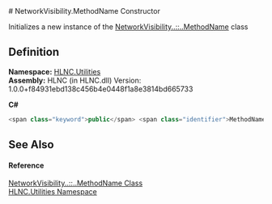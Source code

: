 ﻿<document xml:space="preserve">
<file name="M_HLNC_Utilities_NetworkVisibility_MethodName__ctor" /># NetworkVisibility.MethodName Constructor<span id="PageHeader"> </span>


Initializes a new instance of the <a href="T_HLNC_Utilities_NetworkVisibility_MethodName">NetworkVisibility<span class="languageSpecificText"><span class="cs">.</span><span class="vb">.</span><span class="cpp">::</span><span class="nu">.</span><span class="fs">.</span></span>MethodName</a> class

<SectionTitle xml:space="preserve">

## Definition
</SectionTitle>**Namespace:** <a href="N_HLNC_Utilities">HLNC.Utilities</a>  
**Assembly:** HLNC (in HLNC.dll) Version: 1.0.0+f84931ebd138c456b4e0448f1a8e3814bd665733

**C#**
``` C#
<span class="keyword">public</span> <span class="identifier">MethodName</span>()
```

<SectionTitle xml:space="preserve">

## See Also
<span id="seeAlso"> </span></SectionTitle><SectionTitle xml:space="preserve">

#### Reference
</SectionTitle><a href="T_HLNC_Utilities_NetworkVisibility_MethodName">NetworkVisibility<span class="languageSpecificText"><span class="cs">.</span><span class="vb">.</span><span class="cpp">::</span><span class="nu">.</span><span class="fs">.</span></span>MethodName Class</a>  
<a href="N_HLNC_Utilities">HLNC.Utilities Namespace</a>  
</document>